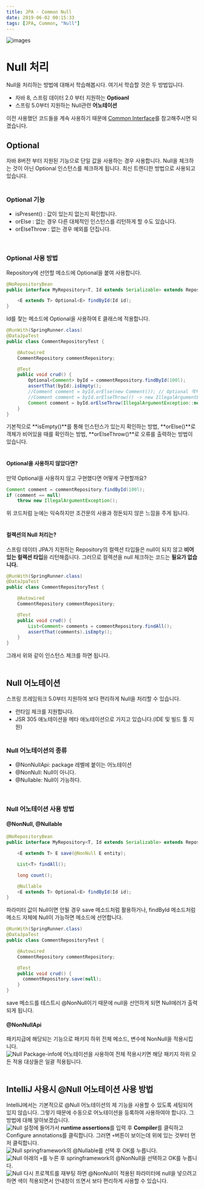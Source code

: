```yaml
---
title: JPA - Common Null
date: 2019-06-02 00:15:33
tags: [JPA, Common, "Null"]
---
```


![images](../../images//jpa/jpa.jpg)<br/>

# Null 처리

Null을 처리하는 방법에 대해서 학습해봅시다. 여기서 학습할 것은 두 방법입니다.

- 자바 8, 스프링 데이터 2.0 부터 지원하는 **Optioanl**
- 스프링 5.0부터 지원하는 Null관련 **어노테이션**

이전 사용했던 코드들을 계속 사용하기 때문에 [Common Interface](https://junjangsee.github.io/2019/05/31/jpa/jpa-12/)를 참고해주시면 되겠습니다.
<br/>

## Optional

자바 8버전 부터 지원된 기능으로 단일 값을 사용하는 경우 사용합니다. Null을 체크하는 것이 아닌 Optional 인스턴스를 체크하게 됩니다. 최신 트렌디한 방법으로 사용되고 있습니다.<br/>
<br/>

### Optional 기능

- isPresent() : 값이 있는지 없는지 확인합니다.
- orElse : 없는 경우 다른 대체적인 인스턴스를 리턴하게 할 수도 있습니다.
- orElseThrow : 없는 경우 예외를 던집니다.

<br/>

### Optional 사용 방법

Repository에 선언할 메소드에 Optional을 붙여 사용합니다.

```java
@NoRepositoryBean
public interface MyRepository<T, Id extends Serializable> extends Repository<T, Id> {

    <E extends T> Optional<E> findById(Id id);
}
```

Id를 찾는 메소드에 Optional을 사용하여 E 클래스에 적용합니다.<br/>

```java
@RunWith(SpringRunner.class)
@DataJpaTest
public class CommentRepositoryTest {

    @Autowired
    CommentRepository commentRepository;

    @Test
    public void crud() {
        Optional<Comment> byId = commentRepository.findById(100l);
        assertThat(byId).isEmpty();
        //Comment comment = byId.orElse(new Comment()); // Optional 객체가 비어있으면 Comment 만들어서 리턴
        //Comment comment = byId.orElseThrow(() -> new IllegalArgumentException());
        Comment comment = byId.orElseThrow(IllegalArgumentException::new); // lambda를 메서드 레퍼런스로 변환
    }
}
```

기본적으로 **isEmpty()**를 통해 인스턴스가 있는지 확인하는 방법, **orElse()**로 객체가 비어있을 때를 확인하는 방법, **orElseThrow()**로 오류를 출력하는 방법이 있습니다.<br/>
<br/>

#### Optional을 사용하지 않았다면?

만약 Optional을 사용하지 않고 구현했다면 어떻게 구현할까요?

```java
Comment comment = commentRepository.findById(100l);
if (comment == null)
    throw new IllegalArgumentException();
```

위 코드처럼 눈에는 익숙하지만 조건문의 사용과 정돈되지 않은 느낌을 주게 됩니다.<br/>
<br/>

#### 컬렉션의 Null 처리는?

스프링 데이터 JPA가 지원하는 Repository의 컬렉션 타입들은 null이 되지 않고 **비어있는 컬렉션 타입**을 리턴해줍니다.
그러므로 컬렉션을 null 체크하는 코드는 **필요가 없습니다.**

```java
@RunWith(SpringRunner.class)
@DataJpaTest
public class CommentRepositoryTest {

    @Autowired
    CommentRepository commentRepository;

    @Test
    public void crud() {
        List<Comment> comments = commentRepository.findAll();
        assertThat(comments).isEmpty();
    }
}
```

그래서 위와 같이 인스턴스 체크를 하면 됩니다.<br/>
<br/>

## Null 어노테이션

스프링 프레임워크 5.0부터 지원하여 보다 편리하게 Null을 처리할 수 있습니다.

- 런타임 체크를 지원합니다.
- JSR 305 애노테이션을 메타 애노테이션으로 가지고 있습니다.(IDE 및 빌드 툴 지원)<br/>
  <br/>

### Null 어노테이션의 종류

- @NonNullApi: package 레벨에 붙이는 어노테이션
- @NonNull: Null이 아니다.
- @Nullable: Null이 가능하다.

<br/>

### Null 어노테이션 사용 방법

#### @NonNull, @Nullable

```java
@NoRepositoryBean
public interface MyRepository<T, Id extends Serializable> extends Repository<T, Id> {

    <E extends T> E save(@NonNull E entity);

    List<T> findAll();

    long count();

    @Nullable
    <E extends T> Optional<E> findById(Id id);
}
```

파라미터 값이 Null이면 안될 경우 save 메소드처럼 활용하거나, findById 메소드처럼 메소드 자체에 Null이 가능하면 메소드에 선언합니다.<br/>

```java
@RunWith(SpringRunner.class)
@DataJpaTest
public class CommentRepositoryTest {

    @Autowired
    CommentRepository commentRepository;

    @Test
    public void crud() {
      commentRepository.save(null);
    }
}
```

save 메소드를 테스트시 @NonNull이기 때문에 null을 선언하게 되면 Null에러가 출력되게 됩니다.<br/>

#### @NonNullApi

패키지급에 해당되는 기능으로 패키지 하위 전체 메소드, 변수에 NonNull을 적용시킵니다.<br/>
![Null](../../images//jpa/null/null5.png) Package-info에 어노테이션을 사용하여 전체 적용시키면 해당 패키지 하위 모든 적용 대상들은 일괄 적용됩니다.<br/>
<br/>

## IntelliJ 사용시 @Null 어노테이션 사용 방법

IntelliJ에서는 기본적으로 @Null 어노테이션의 제 기능을 사용할 수 있도록 세팅되어 있지 않습니다. 그렇기 때문에 수동으로 어노테이션을 등록하여 사용하여야 합니다. 그 방법에 대해 알아보겠습니다.<br/>
![Null](../../images//jpa/null/null1.png) 설정에 들어가서 **runtime assertions**를 입력 후 **Compiler**를 클릭하고 Configure annotations를 클릭합니다.
그러면 `+`버튼이 보이는데 위에 있는 것부터 먼저 클릭합니다.<br/>
![Null](../../images//jpa/null/null2.png) springframework의 @Nullable를 선택 후 OK를 누릅니다.<br/>
![Null](../../images//jpa/null/null3.png) 아래의 `+`를 누른 후 springframework의 @NonNull을 선택하고 OK를 누릅니다.<br/>
![Null](../../images//jpa/null/null4.png) 다시 프로젝트를 재부팅 하면 @NonNull이 적용된 파라미터에 null을 넣으려고 하면 색이 적용되면서 안내창이 뜨면서 보다 편리하게 사용할 수 있습니다.<br/>
